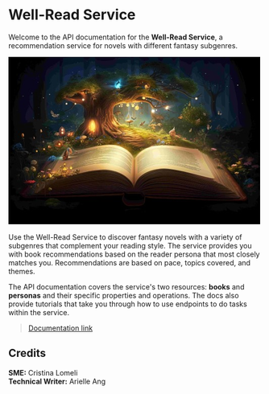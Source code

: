 # Well-Read Service

Welcome to the API documentation for the **Well-Read Service**, a recommendation service for novels with different fantasy subgenres.

![Image of an open book that reveals a lush forest in a fantasy world](./docs/landingpage.jpg)

Use the Well-Read Service to discover fantasy novels with a variety of subgenres that complement your reading style.
The service provides you with book recommendations based on the reader persona that most closely matches you.
Recommendations are based on pace, topics covered, and themes.

The API documentation covers the service's two resources: **books** and **personas** and their specific properties and operations.
The docs also provide tutorials that take you through how to use endpoints to do tasks within the service.

> [Documentation link](https://arielleang.github.io/well-read-service/)

## Credits

**SME:** Cristina Lomeli <br>
**Technical Writer:** Arielle Ang
